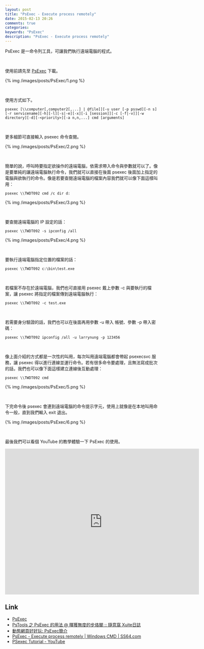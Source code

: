 ```yaml
---
layout: post
title: "PsExec - Execute process remotely"
date: 2015-02-13 20:26
comments: true
categories: 
keywords: "PsExec"
description: "PsExec - Execute process remotely"
---
```


PsExec 是一命令列工具，可讓我們執行遠端電腦的程式。  

<!-- More -->

<br/>


使用前請先至 [PsExec](https://technet.microsoft.com/en-us/sysinternals/bb897553.aspx) 下載。  

{% img /images/posts/PsExec/1.png %}

<br/>


使用方式如下。  

    psexec [\\computer[,computer2[,...] | @file]][-u user [-p psswd][-n s][-r servicename][-h][-l][-s|-e][-x][-i [session]][-c [-f|-v]][-w directory][-d][-<priority>][-a n,n,...] cmd [arguments]

<br/>


更多細節可直接輸入 psexec 命令查閱。  

{% img /images/posts/PsExec/2.png %}

<br/>


簡單的說，呼叫時要指定欲操作的遠端電腦，依需求帶入命令與參數就可以了。像是要單純的讓遠端電腦執行命令，我們就可以直接在後面 psexec 後面加上指定的電腦與欲執行的命令。像是若要查閱遠端電腦的檔案內容我們就可以像下面這樣叫用：      

    psexec \\TWDT092 cmd /c dir d:

{% img /images/posts/PsExec/3.png %}

<Br/>


要查閱遠端電腦的 IP 設定的話：  

    psexec \\TWDT092 -s ipconfig /all

{% img /images/posts/PsExec/4.png %}

<br/>


要執行遠端電腦指定位置的檔案的話：  

    psexec \\TWDT092 c:\bin\test.exe

<br/>


若檔案不存在於遠端電腦，我們也可直接用 psexec 戴上參數 -c 與要執行的檔案，讓 psexec 將指定的檔案傳到遠端電腦執行： 

    psexec \\TWDT092 -c test.exe

<br/>


若需要身分驗證的話，我們也可以在後面再用參數 -u 帶入 帳號、參數 -p 帶入密碼：  

    psexec \\TWDT092 ipconfig /all -u larrynung -p 123456

<br/>


像上面介紹的方式都是一次性的叫用，每次叫用遠端電腦都會帶起 psexecsvc 服務，讓 psexec 得以進行連線並運行命令。若有很多命令要處理，且無法寫成批次的話，我們也可以像下面這樣建立連線後互動處理：  

    psexec \\TWDT092 cmd

{% img /images/posts/PsExec/5.png %}

<br/>


下完命令後 psexec 會連到遠端電腦的命令提示字元，使用上就像是在本地叫用命令一般，直到我們輸入 exit 退出。  

{% img /images/posts/PsExec/6.png %}

<br/>


最後我們可以看個 YouTube 的教學體驗一下 PsExec 的使用。  

<iframe width="640" height="480" src="https://www.youtube.com/embed/MaAL3C-DuHQ" frameborder="0" allowfullscreen></iframe>

<br/>


Link
----
* [PsExec](https://technet.microsoft.com/en-us/sysinternals/bb897553.aspx)
* [PsTools 之 PsExec 的用法 @ 暉獲無度的步烙閣 :: 隨意窩 Xuite日誌](http://blog.xuite.net/jyoutw/xtech/24607577-PsTools+%E4%B9%8B+PsExec+%E7%9A%84%E7%94%A8%E6%B3%95)
* [動態網頁好好玩: PsExec簡介](http://andyshyu.blogspot.tw/2009/07/psexec.html)
* [PsExec - Execute process remotely | Windows CMD | SS64.com](http://ss64.com/nt/psexec.html)
* [PSexec Tutorial - YouTube](https://www.youtube.com/watch?v=MaAL3C-DuHQ)
